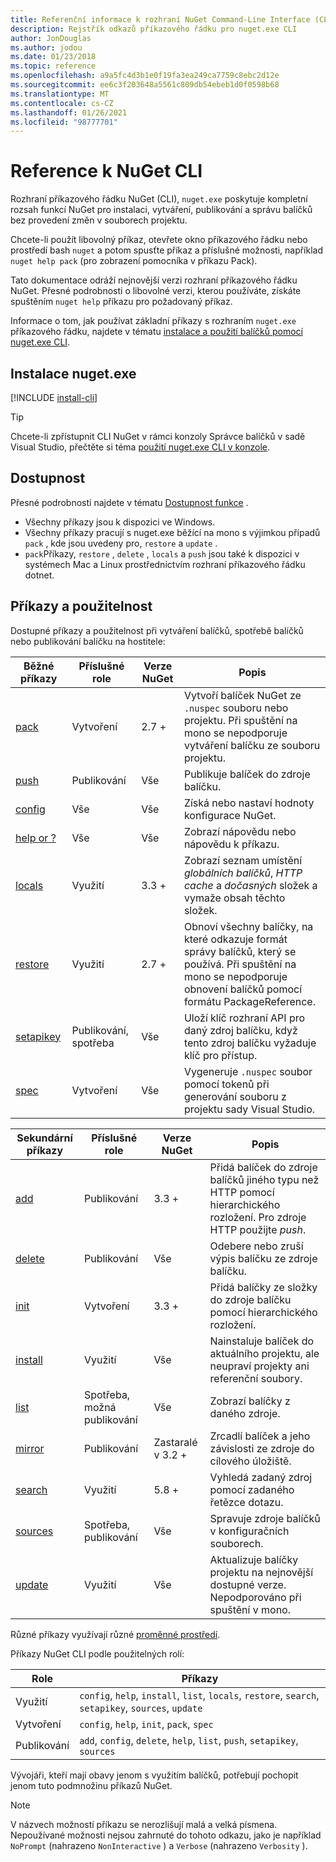 ```yaml
---
title: Referenční informace k rozhraní NuGet Command-Line Interface (CLI)
description: Rejstřík odkazů příkazového řádku pro nuget.exe CLI
author: JonDouglas
ms.author: jodou
ms.date: 01/23/2018
ms.topic: reference
ms.openlocfilehash: a9a5fc4d3b1e0f19fa3ea249ca7759c8ebc2d12e
ms.sourcegitcommit: ee6c3f203648a5561c809db54ebeb1d0f0598b68
ms.translationtype: MT
ms.contentlocale: cs-CZ
ms.lasthandoff: 01/26/2021
ms.locfileid: "98777701"
---
```

# <a name="nuget-cli-reference"></a>Reference k NuGet CLI

Rozhraní příkazového řádku NuGet (CLI), `nuget.exe` poskytuje kompletní rozsah funkcí NuGet pro instalaci, vytváření, publikování a správu balíčků bez provedení změn v souborech projektu.

Chcete-li použít libovolný příkaz, otevřete okno příkazového řádku nebo prostředí bash `nuget` a potom spusťte příkaz a příslušné možnosti, například `nuget help pack` (pro zobrazení pomocníka v příkazu Pack).

Tato dokumentace odráží nejnovější verzi rozhraní příkazového řádku NuGet. Přesné podrobnosti o libovolné verzi, kterou používáte, získáte spuštěním `nuget help` příkazu pro požadovaný příkaz.

Informace o tom, jak používat základní příkazy s rozhraním `nuget.exe` příkazového řádku, najdete v tématu [instalace a použití balíčků pomocí nuget.exe CLI](../consume-packages/install-use-packages-nuget-cli.md).

## <a name="installing-nugetexe"></a>Instalace nuget.exe

[!INCLUDE [install-cli](../includes/install-cli.md)]

> [!Tip]
> Chcete-li zpřístupnit CLI NuGet v rámci konzoly Správce balíčků v sadě Visual Studio, přečtěte si téma [použití nuget.exe CLI v konzole](../consume-packages/install-use-packages-powershell.md#use-the-nugetexe-cli-in-the-console).

## <a name="availability"></a>Dostupnost

Přesné podrobnosti najdete v tématu [Dostupnost funkce](../install-nuget-client-tools.md#feature-availability) .

- Všechny příkazy jsou k dispozici ve Windows.
- Všechny příkazy pracují s nuget.exe běžící na mono s výjimkou případů `pack` , kde jsou uvedeny pro, `restore` a `update` .
- `pack`Příkazy, `restore` , `delete` , `locals` a `push` jsou také k dispozici v systémech Mac a Linux prostřednictvím rozhraní příkazového řádku dotnet.

## <a name="commands-and-applicability"></a>Příkazy a použitelnost

Dostupné příkazy a použitelnost při vytváření balíčků, spotřebě balíčků nebo publikování balíčku na hostitele:

| Běžné příkazy | Příslušné role | Verze NuGet | Popis |
| --- | --- | --- | --- |
| [pack](cli-reference/cli-ref-pack.md) | Vytvoření | 2.7 + | Vytvoří balíček NuGet ze `.nuspec` souboru nebo projektu. Při spuštění na mono se nepodporuje vytváření balíčku ze souboru projektu. |
| [push](cli-reference/cli-ref-push.md) | Publikování | Vše | Publikuje balíček do zdroje balíčku. |
| [config](cli-reference/cli-ref-config.md) | Vše | Vše | Získá nebo nastaví hodnoty konfigurace NuGet. |
| [help or ?](cli-reference/cli-ref-help.md) | Vše | Vše | Zobrazí nápovědu nebo nápovědu k příkazu. |
| [locals](cli-reference/cli-ref-locals.md) | Využití | 3.3 + | Zobrazí seznam umístění *globálních balíčků*, *HTTP cache* a *dočasných* složek a vymaže obsah těchto složek. |
| [restore](cli-reference/cli-ref-restore.md) | Využití | 2.7 + | Obnoví všechny balíčky, na které odkazuje formát správy balíčků, který se používá. Při spuštění na mono se nepodporuje obnovení balíčků pomocí formátu PackageReference. |
| [setapikey](cli-reference/cli-ref-setapikey.md) | Publikování, spotřeba | Vše | Uloží klíč rozhraní API pro daný zdroj balíčku, když tento zdroj balíčku vyžaduje klíč pro přístup. |
| [spec](cli-reference/cli-ref-spec.md) | Vytvoření | Vše | Vygeneruje `.nuspec` soubor pomocí tokenů při generování souboru z projektu sady Visual Studio. |

| Sekundární příkazy | Příslušné role | Verze NuGet | Popis |
| --- | --- | --- | --- |
| [add](cli-reference/cli-ref-add.md) | Publikování | 3.3 + | Přidá balíček do zdroje balíčků jiného typu než HTTP pomocí hierarchického rozložení. Pro zdroje HTTP použijte *push*. |
| [delete](cli-reference/cli-ref-delete.md) | Publikování | Vše | Odebere nebo zruší výpis balíčku ze zdroje balíčku. |
| [init](cli-reference/cli-ref-init.md) | Vytvoření | 3.3 + | Přidá balíčky ze složky do zdroje balíčku pomocí hierarchického rozložení. |
| [install](cli-reference/cli-ref-install.md) | Využití | Vše | Nainstaluje balíček do aktuálního projektu, ale neupraví projekty ani referenční soubory. |
| [list](cli-reference/cli-ref-list.md) | Spotřeba, možná publikování | Vše | Zobrazí balíčky z daného zdroje. |
| [mirror](cli-reference/cli-ref-mirror.md) | Publikování | Zastaralé v 3.2 + | Zrcadlí balíček a jeho závislosti ze zdroje do cílového úložiště. |
| [search](cli-reference/cli-ref-search.md) | Využití | 5.8 + | Vyhledá zadaný zdroj pomocí zadaného řetězce dotazu. |
| [sources](cli-reference/cli-ref-sources.md) | Spotřeba, publikování | Vše | Spravuje zdroje balíčků v konfiguračních souborech. |
| [update](cli-reference/cli-ref-update.md) | Využití | Vše | Aktualizuje balíčky projektu na nejnovější dostupné verze. Nepodporováno při spuštění v mono. |

Různé příkazy využívají různé [proměnné prostředí](cli-reference/cli-ref-environment-variables.md).

Příkazy NuGet CLI podle použitelných rolí:

| Role | Příkazy |
| --- | --- |
| Využití | `config`, `help`, `install`, `list`, `locals`, `restore`, `search`, `setapikey`, `sources`, `update` |
| Vytvoření | `config`, `help`, `init`, `pack`, `spec` |
| Publikování | `add`, `config`, `delete`, `help`, `list`, `push`, `setapikey`, `sources` |

Vývojáři, kteří mají obavy jenom s využitím balíčků, potřebují pochopit jenom tuto podmnožinu příkazů NuGet.

> [!Note]
> V názvech možností příkazu se nerozlišují malá a velká písmena. Nepoužívané možnosti nejsou zahrnuté do tohoto odkazu, jako je například `NoPrompt` (nahrazeno `NonInteractive` ) a `Verbose` (nahrazeno `Verbosity` ).
